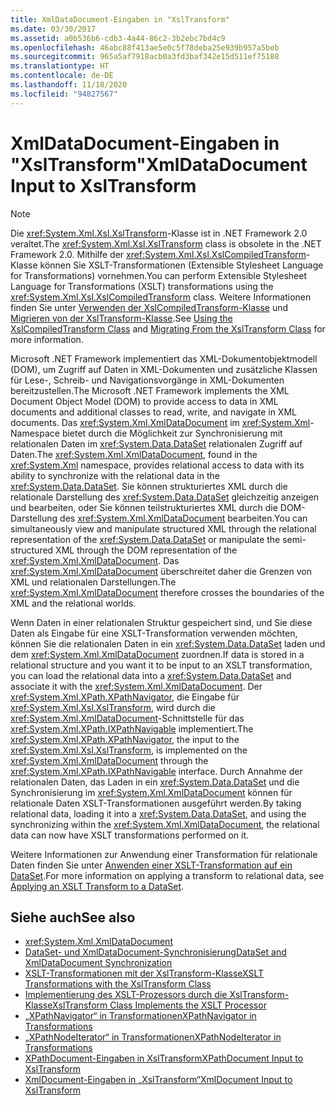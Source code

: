 ```yaml
---
title: XmlDataDocument-Eingaben in "XslTransform"
ms.date: 03/30/2017
ms.assetid: a0b536b6-cdb3-4a44-86c2-3b2ebc7bd4c9
ms.openlocfilehash: 46abc88f413ae5e0c5f78deba25e939b957a5beb
ms.sourcegitcommit: 965a5af7918acb0a3fd3baf342e15d511ef75188
ms.translationtype: HT
ms.contentlocale: de-DE
ms.lasthandoff: 11/18/2020
ms.locfileid: "94827567"
---
```

# <a name="xmldatadocument-input-to-xsltransform"></a><span data-ttu-id="c3c49-102">XmlDataDocument-Eingaben in "XslTransform"</span><span class="sxs-lookup"><span data-stu-id="c3c49-102">XmlDataDocument Input to XslTransform</span></span>
> [!NOTE]
> <span data-ttu-id="c3c49-103">Die <xref:System.Xml.Xsl.XslTransform>-Klasse ist in .NET Framework 2.0 veraltet.</span><span class="sxs-lookup"><span data-stu-id="c3c49-103">The <xref:System.Xml.Xsl.XslTransform> class is obsolete in the .NET Framework 2.0.</span></span> <span data-ttu-id="c3c49-104">Mithilfe der <xref:System.Xml.Xsl.XslCompiledTransform>-Klasse können Sie XSLT-Transformationen (Extensible Stylesheet Language for Transformations) vornehmen.</span><span class="sxs-lookup"><span data-stu-id="c3c49-104">You can perform Extensible Stylesheet Language for Transformations (XSLT) transformations using the <xref:System.Xml.Xsl.XslCompiledTransform> class.</span></span> <span data-ttu-id="c3c49-105">Weitere Informationen finden Sie unter [Verwenden der XslCompiledTransform-Klasse](using-the-xslcompiledtransform-class.md) und [Migrieren von der XslTransform-Klasse](migrating-from-the-xsltransform-class.md).</span><span class="sxs-lookup"><span data-stu-id="c3c49-105">See [Using the XslCompiledTransform Class](using-the-xslcompiledtransform-class.md) and [Migrating From the XslTransform Class](migrating-from-the-xsltransform-class.md) for more information.</span></span>  
  
 <span data-ttu-id="c3c49-106">Microsoft .NET Framework implementiert das XML-Dokumentobjektmodell (DOM), um Zugriff auf Daten in XML-Dokumenten und zusätzliche Klassen für Lese-, Schreib- und Navigationsvorgänge in XML-Dokumenten bereitzustellen.</span><span class="sxs-lookup"><span data-stu-id="c3c49-106">The Microsoft .NET Framework implements the XML Document Object Model (DOM) to provide access to data in XML documents and additional classes to read, write, and navigate in XML documents.</span></span> <span data-ttu-id="c3c49-107">Das <xref:System.Xml.XmlDataDocument> im <xref:System.Xml>-Namespace bietet durch die Möglichkeit zur Synchronisierung mit relationalen Daten im <xref:System.Data.DataSet> relationalen Zugriff auf Daten.</span><span class="sxs-lookup"><span data-stu-id="c3c49-107">The <xref:System.Xml.XmlDataDocument>, found in the <xref:System.Xml> namespace, provides relational access to data with its ability to synchronize with the relational data in the <xref:System.Data.DataSet>.</span></span> <span data-ttu-id="c3c49-108">Sie können strukturiertes XML durch die relationale Darstellung des <xref:System.Data.DataSet> gleichzeitig anzeigen und bearbeiten, oder Sie können teilstrukturiertes XML durch die DOM-Darstellung des <xref:System.Xml.XmlDataDocument> bearbeiten.</span><span class="sxs-lookup"><span data-stu-id="c3c49-108">You can simultaneously view and manipulate structured XML through the relational representation of the <xref:System.Data.DataSet> or manipulate the semi-structured XML through the DOM representation of the <xref:System.Xml.XmlDataDocument>.</span></span> <span data-ttu-id="c3c49-109">Das <xref:System.Xml.XmlDataDocument> überschreitet daher die Grenzen von XML und relationalen Darstellungen.</span><span class="sxs-lookup"><span data-stu-id="c3c49-109">The <xref:System.Xml.XmlDataDocument> therefore crosses the boundaries of the XML and the relational worlds.</span></span>  
  
 <span data-ttu-id="c3c49-110">Wenn Daten in einer relationalen Struktur gespeichert sind, und Sie diese Daten als Eingabe für eine XSLT-Transformation verwenden möchten, können Sie die relationalen Daten in ein <xref:System.Data.DataSet> laden und dem <xref:System.Xml.XmlDataDocument> zuordnen.</span><span class="sxs-lookup"><span data-stu-id="c3c49-110">If data is stored in a relational structure and you want it to be input to an XSLT transformation, you can load the relational data into a <xref:System.Data.DataSet> and associate it with the <xref:System.Xml.XmlDataDocument>.</span></span> <span data-ttu-id="c3c49-111">Der <xref:System.Xml.XPath.XPathNavigator>, die Eingabe für <xref:System.Xml.Xsl.XslTransform>, wird durch die <xref:System.Xml.XmlDataDocument>-Schnittstelle für das <xref:System.Xml.XPath.IXPathNavigable> implementiert.</span><span class="sxs-lookup"><span data-stu-id="c3c49-111">The <xref:System.Xml.XPath.XPathNavigator>, the input to the <xref:System.Xml.Xsl.XslTransform>, is implemented on the <xref:System.Xml.XmlDataDocument> through the <xref:System.Xml.XPath.IXPathNavigable> interface.</span></span> <span data-ttu-id="c3c49-112">Durch Annahme der relationalen Daten, das Laden in ein <xref:System.Data.DataSet> und die Synchronisierung im <xref:System.Xml.XmlDataDocument> können für relationale Daten XSLT-Transformationen ausgeführt werden.</span><span class="sxs-lookup"><span data-stu-id="c3c49-112">By taking relational data, loading it into a <xref:System.Data.DataSet>, and using the synchronizing within the <xref:System.Xml.XmlDataDocument>, the relational data can now have XSLT transformations performed on it.</span></span>  
  
 <span data-ttu-id="c3c49-113">Weitere Informationen zur Anwendung einer Transformation für relationale Daten finden Sie unter [Anwenden einer XSLT-Transformation auf ein DataSet](../../../framework/data/adonet/dataset-datatable-dataview/applying-an-xslt-transform-to-a-dataset.md).</span><span class="sxs-lookup"><span data-stu-id="c3c49-113">For more information on applying a transform to relational data, see [Applying an XSLT Transform to a DataSet](../../../framework/data/adonet/dataset-datatable-dataview/applying-an-xslt-transform-to-a-dataset.md).</span></span>  
  
## <a name="see-also"></a><span data-ttu-id="c3c49-114">Siehe auch</span><span class="sxs-lookup"><span data-stu-id="c3c49-114">See also</span></span>

- <xref:System.Xml.XmlDataDocument>
- [<span data-ttu-id="c3c49-115">DataSet- und XmlDataDocument-Synchronisierung</span><span class="sxs-lookup"><span data-stu-id="c3c49-115">DataSet and XmlDataDocument Synchronization</span></span>](../../../framework/data/adonet/dataset-datatable-dataview/dataset-and-xmldatadocument-synchronization.md)
- [<span data-ttu-id="c3c49-116">XSLT-Transformationen mit der XslTransform-Klasse</span><span class="sxs-lookup"><span data-stu-id="c3c49-116">XSLT Transformations with the XslTransform Class</span></span>](xslt-transformations-with-the-xsltransform-class.md)
- [<span data-ttu-id="c3c49-117">Implementierung des XSLT-Prozessors durch die XslTransform-Klasse</span><span class="sxs-lookup"><span data-stu-id="c3c49-117">XslTransform Class Implements the XSLT Processor</span></span>](xsltransform-class-implements-the-xslt-processor.md)
- [<span data-ttu-id="c3c49-118">„XPathNavigator“ in Transformationen</span><span class="sxs-lookup"><span data-stu-id="c3c49-118">XPathNavigator in Transformations</span></span>](xpathnavigator-in-transformations.md)
- [<span data-ttu-id="c3c49-119">„XPathNodeIterator“ in Transformationen</span><span class="sxs-lookup"><span data-stu-id="c3c49-119">XPathNodeIterator in Transformations</span></span>](xpathnodeiterator-in-transformations.md)
- [<span data-ttu-id="c3c49-120">XPathDocument-Eingaben in XslTransform</span><span class="sxs-lookup"><span data-stu-id="c3c49-120">XPathDocument Input to XslTransform</span></span>](xpathdocument-input-to-xsltransform.md)
- [<span data-ttu-id="c3c49-121">XmlDocument-Eingaben in „XslTransform“</span><span class="sxs-lookup"><span data-stu-id="c3c49-121">XmlDocument Input to XslTransform</span></span>](xmldocument-input-to-xsltransform.md)
